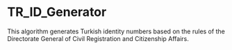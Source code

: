 # TR_ID_Generator
This algorithm generates Turkish identity numbers based on the rules of the Directorate General of Civil Registration and Citizenship Affairs.
